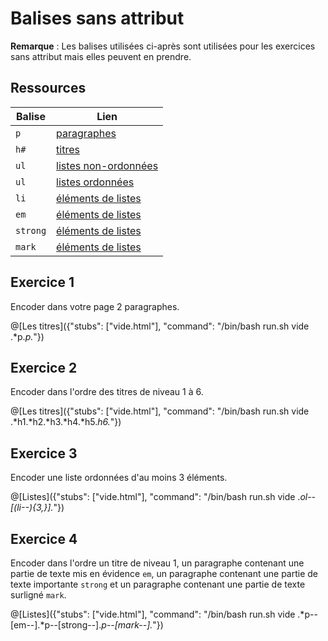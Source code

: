 # Balises sans attribut

**Remarque** : Les balises utilisées ci-après sont utilisées pour les exercices sans attribut mais elles peuvent en prendre.

## Ressources
|Balise|Lien|
|------|----|
|`p`|[paragraphes](https://www.w3schools.com/tags/tag_p.asp)|
|`h#`|[titres](https://www.w3schools.com/tags/tag_hn.asp)|
|`ul`|[listes non-ordonnées](https://www.w3schools.com/tags/tag_ul.asp)|
|`ul`|[listes ordonnées](https://www.w3schools.com/tags/tag_ol.asp)|
|`li`|[éléments de listes](https://www.w3schools.com/tags/tag_li.asp)|
|`em`|[éléments de listes](https://www.w3schools.com/tags/tag_em.asp)|
|`strong`|[éléments de listes](https://www.w3schools.com/tags/tag_strong.asp)|
|`mark`|[éléments de listes](https://www.w3schools.com/tags/tag_mark.asp)|

## Exercice 1

Encoder dans votre page 2 paragraphes.

@[Les titres]({"stubs": ["vide.html"], "command": "/bin/bash run.sh vide .*p.*p.*"})

## Exercice 2

Encoder dans l'ordre des titres de niveau 1 à 6.

@[Les titres]({"stubs": ["vide.html"], "command": "/bin/bash run.sh vide .*h1.*h2.*h3.*h4.*h5.*h6.*"})


## Exercice 3

Encoder une liste ordonnées d'au moins 3 éléments.

@[Listes]({"stubs": ["vide.html"], "command": "/bin/bash run.sh vide .*ol--[(li--){3,}].*"})

## Exercice 4

Encoder dans l'ordre un titre de niveau 1, un paragraphe contenant une partie de texte mis en évidence `em`, un paragraphe contenant une partie de texte importante `strong` et un paragraphe contenant une partie de texte surligné `mark`.

@[Listes]({"stubs": ["vide.html"], "command": "/bin/bash run.sh vide .*p--[em--].*p--[strong--].*p--[mark--].*"})

